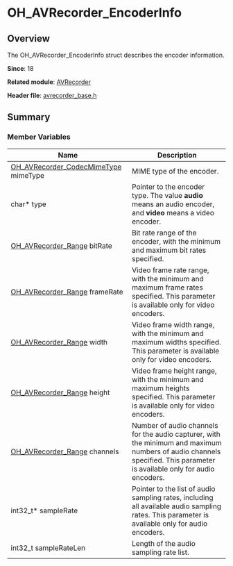 # OH_AVRecorder_EncoderInfo

## Overview

The OH_AVRecorder_EncoderInfo struct describes the encoder information.

**Since**: 18

**Related module**: [AVRecorder](capi-avrecorder.md)

**Header file**: [avrecorder_base.h](capi-avrecorder-base-h.md)

## Summary

### Member Variables

| Name| Description|
| -- | -- |
| [OH_AVRecorder_CodecMimeType](capi-avrecorder-base-h.md#oh_avrecorder_codecmimetype) mimeType | MIME type of the encoder.|
| char* type | Pointer to the encoder type. The value **audio** means an audio encoder, and **video** means a video encoder.|
| [OH_AVRecorder_Range](capi-oh-avrecorder-range.md) bitRate | Bit rate range of the encoder, with the minimum and maximum bit rates specified.|
| [OH_AVRecorder_Range](capi-oh-avrecorder-range.md) frameRate | Video frame rate range, with the minimum and maximum frame rates specified. This parameter is available only for video encoders.|
| [OH_AVRecorder_Range](capi-oh-avrecorder-range.md) width | Video frame width range, with the minimum and maximum widths specified. This parameter is available only for video encoders.|
| [OH_AVRecorder_Range](capi-oh-avrecorder-range.md) height | Video frame height range, with the minimum and maximum heights specified. This parameter is available only for video encoders.|
| [OH_AVRecorder_Range](capi-oh-avrecorder-range.md) channels | Number of audio channels for the audio capturer, with the minimum and maximum numbers of audio channels specified. This parameter is available only for audio encoders.|
| int32_t* sampleRate | Pointer to the list of audio sampling rates, including all available audio sampling rates. This parameter is available only for audio encoders.|
| int32_t sampleRateLen | Length of the audio sampling rate list.|
